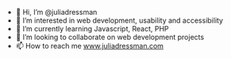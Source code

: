 - 👋 Hi, I’m @juliadressman
- 👀 I’m interested in web development, usability and accessibility
- 🌱 I’m currently learning Javascript, React, PHP
- 💞️ I’m looking to collaborate on web development projects
- 📫 How to reach me www.juliadressman.com

<!---
juliadressman/juliadressman is a ✨ special ✨ repository because its `README.md` (this file) appears on your GitHub profile.
You can click the Preview link to take a look at your changes.
--->
